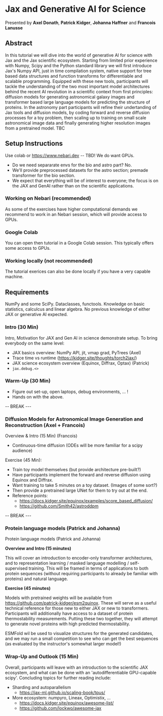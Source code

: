 # Jax and Generative AI for Science

Presented by **Axel Donath**, **Patrick Kidger**, **Johanna Haffner** and **Francois Lanusse**

## Abstract 
In this tutorial we will dive into the world of generative AI for science with Jax and the Jax scientific ecosystem.
Starting from limited prior experience with Numpy, Scipy and the Python standard library we will first introduce Jax's
Numpy API, just in time compilation system, native support for tree based data structures and function transforms
for differentiable and scalable programming. Equipped with these new tools, participants will tackle the understanding
of the two most important model architectures behind the recent AI revolution in a scientific context from first principles:
diffusion models for generating astronomical galaxy images and transformer based large language models for predicting the 
structure of proteins. In the astronomy part participants will refine their undertanding of Jax tools and diffusion models,
by coding forward and reverse diffusion processes for a toy problem, then scaling up to training on small scale
astronomical image data and finally generating higher resolution images from a pretrained model. TBC


## Setup Instructions

Use colab or https://www.nebari.dev -- TBD! We do want GPUs.

- Do we need separarate envs for the bio and astro part? No.
- We'll provide preprocessed datasets for the astro section; premade transformer for the bio section.
- We expect that everything will be of interest to everyone; the focus is on the JAX and GenAI rather than on the scientific applications.

### Working on Nebari (recommended)
As some of the exercises have higher computational demands we recommend to work in an Nebari session, which will
provide access to GPUs.

### Google Colab
You can open then tutorial in a Google Colab session. This typically offers some access to GPUs.

### Working locally (not recommended)
The tutorial exerices can also be done locally if you have a very capable machine.

## Requirements
NumPy and some SciPy. Dataclasses, functools. Knowledge on basic statistics, calculcus and linear algebra.
No previous knowledge of either JAX or generative AI expected.

### Intro (30 Min)
Intro, Motivation for JAX and Gen AI in science demonstrate setup. To bring everybody on the same level:
- JAX basics overview: NumPy API, jit, vmap grad, PyTrees (Axel)
- Trace time vs runtime (https://kidger.site/thoughts/torch2jax/)
- JAX science ecosystem overview (Equinox, Diffrax, Optax) (Patrick)
- `jax.debug.<>`

### Warm-Up (30 Min)
- Figure out set-up, open laptops, debug environments, ... !
- Hands on with the above.

-- BREAK ---

### Diffusion Models for Astronomical Image Generation and Reconstruction (Axel + Francois)

Overview & Intro (15 Min) (Francois)

- Continuous-time diffusion (ODEs will be more familiar for a scipy audience)

Exercise (45 Min):

- Train toy model themselves (but provide architecture pre-built?)
- Have participants implement the forward and reverse diffusion using Equinox and Diffrax.
- Want training to take 5 minutes on a toy dataset. (Images of some sort?)
- Then provide a pretrained large UNet for them to try out at the end.
- Reference points:
    - https://docs.kidger.site/equinox/examples/score_based_diffusion/
    - https://github.com/Smith42/astroddpm

-- BREAK ---

### Protein language models (Patrick and Johanna)

Protein language models (Patrick and Johanna)

**Overview and Intro (15 minutes)**

This will cover an introduction to encoder-only transformer architectures, and to representation learning / masked language modelling / self-supervised training. This will be framed in terms of applications to both protein sequences (without requiring participants to already be familiar with proteins) and natural language.

**Exercise (45 minutes)**

Models with pretrained weights will be available from https://github.com/patrick-kidger/esm2quinox. These will serve as a useful technical reference for those new to either JAX or new to transformers. Participants will additionally have access to a dataset of protein thermostability measurements. Putting these two together, they will attempt to generate novel proteins with high predicted thermostability.

ESMFold wil be used to visualize structures for the generated candidates, and we may run a small competition to see who can get the best sequences (as evaluated by the instructor's somewhat larger model!)

### Wrap-Up and Outlook (15 Min)

Overall, participants will leave with an introduction to the scientific JAX ecosystem, and what can be done with an 'autodifferentiable GPU-capable scipy'. Concluding topics for further reading include:

- Sharding and autoparallelism
  - https://jax-ml.github.io/scaling-book/tpus/
- More ecosystem: numpyro, Lineax, Optimistix, ...
  - https://docs.kidger.site/equinox/awesome-list/
  - https://github.com/lockwo/awesome-jax
